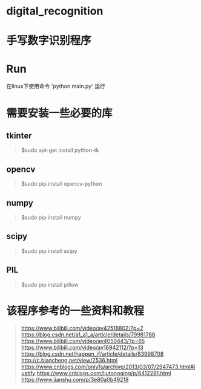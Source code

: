 # digital_recognition
# 手写数字识别程序

# Run
在linux下使用命令 'python main.py' 运行

# 需要安装一些必要的库
## tkinter
>$sudo apt-get install python-tk
## opencv
>$sudo pip install opencv-python
## numpy
>$sudo pip install numpy
## scipy
>$sudo pip install scipy
## PIL
>$sudo pip install pillow

# 该程序参考的一些资料和教程
>https://www.bilibili.com/video/av42518802/?p=2
>https://blog.csdn.net/a1_a1_a/article/details/79981788
>https://www.bilibili.com/video/av4050443/?p=65
>https://www.bilibili.com/video/av16942112/?p=13
>https://blog.csdn.net/happen_if/article/details/83998708
>http://c.biancheng.net/view/2536.html
>https://www.cnblogs.com/onlyfu/archive/2013/03/07/2947473.html#justify
>https://www.cnblogs.com/liutongqing/p/6412281.html
>https://www.jianshu.com/p/3e80a0b49218
